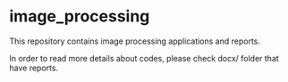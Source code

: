 # image_processing
This repository contains image processing applications and reports.

In order to read more details about codes, please check docx/ folder that have reports.
